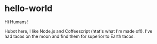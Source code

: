 # hello-world

Hi Humans!

Hubot here, I like Node.js and Coffeescript (htat's what I'm made of!).
I've had tacos on the moon and find them for superior to Earth tacos.
